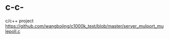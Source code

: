 # c-c-
c/c++ project
https://github.com/wangbojing/c1000k_test/blob/master/server_mulport_mulepoll.c
